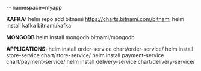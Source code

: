 -- namespace=myapp

**KAFKA:**
helm repo add bitnami https://charts.bitnami.com/bitnami
helm install kafka bitnami/kafka

**MONGODB**
helm install mongodb bitnami/mongodb

**APPLICATIONS:**
helm install order-service chart/order-service/
helm install store-service chart/store-service/
helm install payment-service chart/payment-service/
helm install delivery-service chart/delivery-service/

